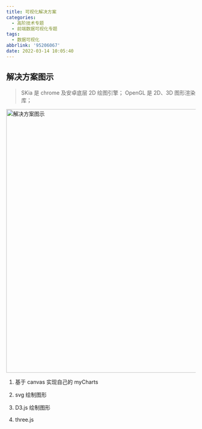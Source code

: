 ```yaml
---
title: 可视化解决方案
categories:
  - 高阶技术专题
  - 前端数据可视化专题
tags:
  - 数据可视化
abbrlink: '95206067'
date: 2022-03-14 10:05:40
---
```

## 解决方案图示
> SKia 是 chrome 及安卓底层 2D 绘图引擎；
> OpenGL 是 2D、3D 图形渲染库；

<img src="解决方案图示.jpg" width="700px" height="auto" class="lazy-load" title="解决方案图示"/>

1. 基于 canvas 实现自己的 myCharts
	
2. svg 绘制图形
	
3. D3.js 绘制图形
	
4. three.js